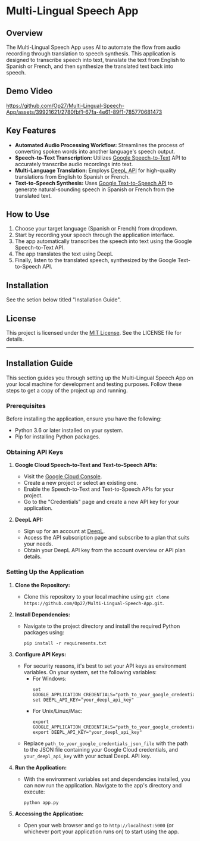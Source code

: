 # Multi-Lingual Speech App

## Overview
The Multi-Lingual Speech App uses AI to automate the flow from audio recording through translation to speech synthesis. This application is designed to transcribe speech into text, translate the text from English to Spanish or French, and then synthesize the translated text back into speech.

## Demo Video
https://github.com/Op27/Multi-Lingual-Speech-App/assets/39921621/2780fbf1-67fa-4e61-89f1-785770681473



## Key Features
- **Automated Audio Processing Workflow:** Streamlines the process of converting spoken words into another language's speech output.
- **Speech-to-Text Transcription:** Utilizes [Google Speech-to-Text](https://cloud.google.com/speech-to-text?hl=en) API to accurately transcribe audio recordings into text.
- **Multi-Language Translation:** Employs [DeepL API](https://www.deepl.com/en/docs-api) for high-quality translations from English to Spanish or French.
- **Text-to-Speech Synthesis:** Uses [Google Text-to-Speech API](https://cloud.google.com/text-to-speech?hl=en) to generate natural-sounding speech in Spanish or French from the translated text.

## How to Use
1. Choose your target language (Spanish or French) from dropdown. 
2. Start by recording your speech through the application interface.
3. The app automatically transcribes the speech into text using the Google Speech-to-Text API.
4. The app translates the text using DeepL
5. Finally, listen to the translated speech, synthesized by the Google Text-to-Speech API.

## Installation
See the setion below titled "Installation Guide".

## License
This project is licensed under the [MIT License](https://opensource.org/license/mit/). See the LICENSE file for details.

--- --- ---
## Installation Guide

This section guides you through setting up the Multi-Lingual Speech App on your local machine for development and testing purposes. Follow these steps to get a copy of the project up and running.

### Prerequisites

Before installing the application, ensure you have the following:
- Python 3.6 or later installed on your system.
- Pip for installing Python packages.

### Obtaining API Keys

1. **Google Cloud Speech-to-Text and Text-to-Speech APIs:**
   - Visit the [Google Cloud Console](https://console.cloud.google.com/).
   - Create a new project or select an existing one.
   - Enable the Speech-to-Text and Text-to-Speech APIs for your project.
   - Go to the "Credentials" page and create a new API key for your application.

2. **DeepL API:**
   - Sign up for an account at [DeepL](https://www.deepl.com/pro#developer).
   - Access the API subscription page and subscribe to a plan that suits your needs.
   - Obtain your DeepL API key from the account overview or API plan details.

### Setting Up the Application

1. **Clone the Repository:**
   - Clone this repository to your local machine using `git clone https://github.com/Op27/Multi-Lingual-Speech-App.git`.

2. **Install Dependencies:**
   - Navigate to the project directory and install the required Python packages using:
     ```
     pip install -r requirements.txt
     ```

3. **Configure API Keys:**
   - For security reasons, it's best to set your API keys as environment variables. On your system, set the following variables:
     - For Windows:
       ```
       set GOOGLE_APPLICATION_CREDENTIALS="path_to_your_google_credentials_json_file"
       set DEEPL_API_KEY="your_deepl_api_key"
       ```
     - For Unix/Linux/Mac:
       ```
       export GOOGLE_APPLICATION_CREDENTIALS="path_to_your_google_credentials_json_file"
       export DEEPL_API_KEY="your_deepl_api_key"
       ```
   - Replace `path_to_your_google_credentials_json_file` with the path to the JSON file containing your Google Cloud credentials, and `your_deepl_api_key` with your actual DeepL API key.

4. **Run the Application:**
   - With the environment variables set and dependencies installed, you can now run the application. Navigate to the app's directory and execute:
     ```
     python app.py
     ```

5. **Accessing the Application:**
   - Open your web browser and go to `http://localhost:5000` (or whichever port your application runs on) to start using the app.

